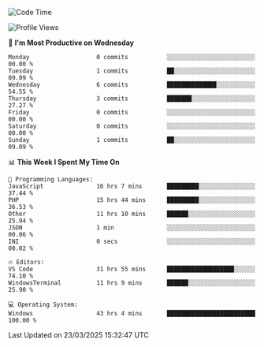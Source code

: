 <!--START_SECTION:waka-->
![Code Time](http://img.shields.io/badge/Code%20Time-4%2C419%20hrs%2023%20mins-blue)

![Profile Views](http://img.shields.io/badge/Profile%20Views-0-blue)

📅 **I'm Most Productive on Wednesday** 

```text
Monday                   0 commits           ░░░░░░░░░░░░░░░░░░░░░░░░░   00.00 % 
Tuesday                  1 commits           ██░░░░░░░░░░░░░░░░░░░░░░░   09.09 % 
Wednesday                6 commits           ██████████████░░░░░░░░░░░   54.55 % 
Thursday                 3 commits           ███████░░░░░░░░░░░░░░░░░░   27.27 % 
Friday                   0 commits           ░░░░░░░░░░░░░░░░░░░░░░░░░   00.00 % 
Saturday                 0 commits           ░░░░░░░░░░░░░░░░░░░░░░░░░   00.00 % 
Sunday                   1 commits           ██░░░░░░░░░░░░░░░░░░░░░░░   09.09 % 
```


📊 **This Week I Spent My Time On** 

```text
💬 Programming Languages: 
JavaScript               16 hrs 7 mins       █████████░░░░░░░░░░░░░░░░   37.44 % 
PHP                      15 hrs 44 mins      █████████░░░░░░░░░░░░░░░░   36.53 % 
Other                    11 hrs 10 mins      ██████░░░░░░░░░░░░░░░░░░░   25.94 % 
JSON                     1 min               ░░░░░░░░░░░░░░░░░░░░░░░░░   00.06 % 
INI                      0 secs              ░░░░░░░░░░░░░░░░░░░░░░░░░   00.02 % 

🔥 Editors: 
VS Code                  31 hrs 55 mins      ███████████████████░░░░░░   74.10 % 
WindowsTerminal          11 hrs 9 mins       ██████░░░░░░░░░░░░░░░░░░░   25.90 % 

💻 Operating System: 
Windows                  43 hrs 4 mins       █████████████████████████   100.00 % 
```


 Last Updated on 23/03/2025 15:32:47 UTC
<!--END_SECTION:waka-->

